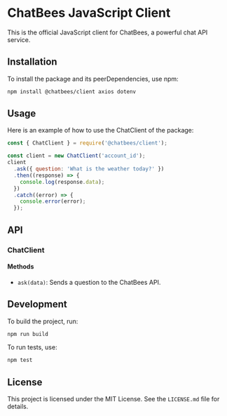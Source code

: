 # ChatBees JavaScript Client

This is the official JavaScript client for ChatBees, a powerful chat API service.

## Installation

To install the package and its peerDependencies, use npm:

```sh
npm install @chatbees/client axios dotenv
```

## Usage

Here is an example of how to use the ChatClient of the package:

```javascript
const { ChatClient } = require('@chatbees/client');

const client = new ChatClient('account_id');
client
  .ask({ question: 'What is the weather today?' })
  .then((response) => {
    console.log(response.data);
  })
  .catch((error) => {
    console.error(error);
  });
```

## API

### ChatClient

#### Methods

- `ask(data)`: Sends a question to the ChatBees API.

## Development

To build the project, run:

```sh
npm run build
```

To run tests, use:

```sh
npm test
```

## License

This project is licensed under the MIT License. See the `LICENSE.md` file for details.
